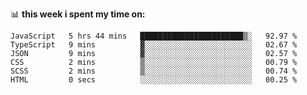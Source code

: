 📊 **this week i spent my time on:**
<!--START_SECTION:waka-->

```text
JavaScript   5 hrs 44 mins   ███████████████████████▒░   92.97 %
TypeScript   9 mins          ▓░░░░░░░░░░░░░░░░░░░░░░░░   02.67 %
JSON         9 mins          ▓░░░░░░░░░░░░░░░░░░░░░░░░   02.57 %
CSS          2 mins          ▒░░░░░░░░░░░░░░░░░░░░░░░░   00.79 %
SCSS         2 mins          ▒░░░░░░░░░░░░░░░░░░░░░░░░   00.74 %
HTML         0 secs          ░░░░░░░░░░░░░░░░░░░░░░░░░   00.25 %
```

<!--END_SECTION:waka-->

